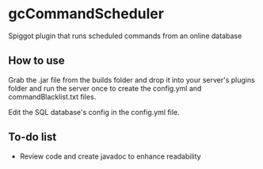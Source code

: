 # gcCommandScheduler
Spiggot plugin that runs scheduled commands from an online database

## How to use ##
Grab the .jar file from the builds folder and drop it into your server's plugins folder and run the server once to create the config.yml and commandBlacklist.txt files.

Edit the SQL database's config in the config.yml file.

## To-do list ##
* Review code and create javadoc to enhance readability
